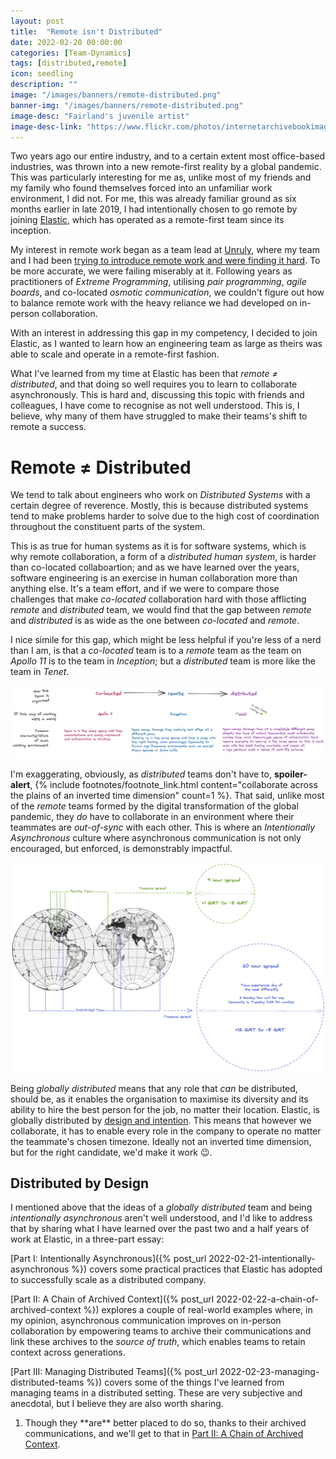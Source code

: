 ```yaml
---
layout: post
title:  "Remote isn't Distributed"
date: 2022-02-20 00:00:00
categories: [Team-Dynamics]
tags: [distributed,remote]
icon: seedling
description: ""
image: "/images/banners/remote-distributed.png"
banner-img: "/images/banners/remote-distributed.png"
image-desc: "Fairland's juvenile artist"
image-desc-link: "https://www.flickr.com/photos/internetarchivebookimages/14783922702/"
---
```


Two years ago our entire industry, and to a certain extent most office-based industries, was thrown into a new remote-first reality by a global pandemic.
This was particularly interesting for me as, unlike most of my friends and my family who found themselves forced into an unfamiliar work environment, I did not. For me, this was already familiar ground as six months earlier in late 2019, I had intentionally chosen to go remote by joining [Elastic](https://www.elastic.co/), which has operated as a remote-first team since its inception.

My interest in remote work began as a team lead at [Unruly](https://medium.com/unruly-engineering), where my team and I had been [trying to introduce remote work and were finding it hard](https://unruly.co/blog/article/2018/10/03/inside-prodev-unrulys-software-engineer-ina-tsetsova-on-remote-working-open-sources-and-stuffed-toys/).
To be more accurate, we were failing miserably at it.
Following years as practitioners of _Extreme Programming_, utilising _pair programming_, _agile boards_, and co-located _osmotic communication_, we couldn't figure out how to balance remote work with the heavy reliance we had developed on in-person collaboration.

With an interest in addressing this gap in my competency, I decided to join Elastic, as I wanted to learn how an engineering team as large as theirs was able to scale and operate in a remote-first fashion.

What I've learned from my time at Elastic has been that _remote ≠ distributed_, and that doing so well requires you to learn to collaborate asynchronously. This is hard and, discussing this topic with friends and colleagues, I have come to recognise as not well understood. This is, I believe, why many of them have struggled to make their teams's shift to remote a success.

# Remote ≠ Distributed

We tend to talk about engineers who work on _Distributed Systems_ with a certain degree of reverence. Mostly, this is because distributed systems tend to make problems harder to solve due to the high cost of coordination throughout the constituent parts of the system.

This is as true for human systems as it is for software systems, which is why remote collaboration, a form of a _distributed human system_, is harder than co-located collaboartion; and as we have learned over the years, software engineering is an exercise in human collaboration more than anything else.
It's a team effort, and if we were to compare those challenges that make _co-located_ collaboration hard with those afflicting _remote_ and _distributed_ team, we would find that the gap between _remote_ and _distributed_ is as wide as the one between _co-located_ and _remote_.

I nice simile for this gap, which might be less helpful if you're less of a nerd than I am, is that a _co-located_ team is to a _remote_ team as the team on _Apollo 11_ is to the team in _Inception_; but a _distributed_ team is more like the team in _Tenet_.

![Co-Located is to Remote as Remote is to Distributed](/images/2022/02/colocated-remote-distributed.png)

I'm exaggerating, obviously, as _distributed_ teams don't have to, **spoiler-alert**, {% include footnotes/footnote_link.html content="collaborate across the plains of an inverted time dimension" count=1 %}. That said, unlike most of the _remote_ teams formed by the digital transformation of the global pandemic, they _do_ have to collaborate in an environment where their teammates are _out-of-sync_ with each other. This is where an _Intentionally Asynchronous_ culture where asynchronous communication is not only encouraged, but enforced, is demonstrably impactful.

![Remote and Distributed by timezone spread](/images/2022/02/remote-distributed.png)

Being _globally distributed_ means that any role that _can_ be distributed, should be, as it enables the organisation to maximise its diversity and its ability to hire the best person for the job, no matter their location. Elastic, is globally distributed by [design and intention](https://www.elastic.co/about/distributed). This means that however we collaborate, it has to enable every role in the company to operate no matter the teammate's chosen timezone. Ideally not an inverted time dimension, but for the right candidate, we'd make it work 😉.

## Distributed by Design

I mentioned above that the ideas of a _globally distributed_ team and being _intentionally asynchronous_ aren't well understood, and I'd like to address that by sharing what I have learned over the past two and a half years of work at Elastic, in a three-part essay:<br/>

[Part I: Intentionally Asynchronous]({% post_url 2022-02-21-intentionally-asynchronous %}) covers some practical practices that Elastic has adopted to successfully scale as a distributed company.

[Part II: A Chain of Archived Context]({% post_url 2022-02-22-a-chain-of-archived-context %}) explores a couple of real-world examples where, in my opinion, asynchronous communication improves on in-person collaboration by empowering teams to archive their communications and link these archives to the _source of truth_, which enables teams to retain context across generations.

[Part III: Managing Distributed Teams]({% post_url 2022-02-23-managing-distributed-teams %}) covers some of the things I've learned from managing teams in a distributed setting. These are very subjective and anecdotal, but I believe they are also worth sharing.

<ol class="footnote" id="footnote">
    <li><i class="fas fa-asterisk"></i> Though they **are** better placed to do so, thanks to their archived communications, and we'll get to that in <a href="{% post_url 2022-02-22-a-chain-of-archived-context %}">Part II: A Chain of Archived Context</a>.</li>
</ol>
